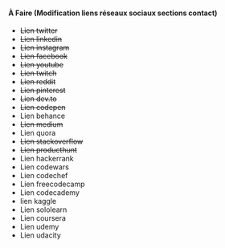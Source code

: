 #### À Faire (Modification liens réseaux sociaux sections contact)
- <strike>Lien twitter</strike>
- <strike>Lien linkedin</strike>
- <strike>Lien instagram</strike>
- <strike>Lien facebook</strike>
- <strike>Lien youtube</strike>
- <strike>Lien twitch</strike>
- <strike>Lien reddit</strike>
- <strike>Lien pinterest</strike>
- <strike>Lien dev.to</strike>
- <strike>Lien codepen</strike>
- Lien behance
- <strike>Lien medium</strike>
- Lien quora
- <strike>Lien stackoverflow</strike>
- <strike>Lien producthunt</strike>
- Lien hackerrank
- Lien codewars
- Lien codechef
- Lien freecodecamp
- Lien codecademy
- lien kaggle
- Lien sololearn
- Lien coursera
- Lien udemy
- Lien udacity
